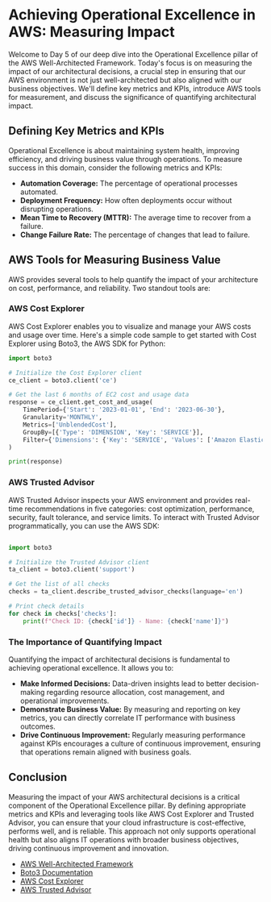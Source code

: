 # Achieving Operational Excellence in AWS: Measuring Impact

Welcome to Day 5 of our deep dive into the Operational Excellence pillar of the AWS Well-Architected Framework. Today's focus is on measuring the impact of our architectural decisions, a crucial step in ensuring that our AWS environment is not just well-architected but also aligned with our business objectives. We'll define key metrics and KPIs, introduce AWS tools for measurement, and discuss the significance of quantifying architectural impact.

## Defining Key Metrics and KPIs

Operational Excellence is about maintaining system health, improving efficiency, and driving business value through operations. To measure success in this domain, consider the following metrics and KPIs:

- **Automation Coverage:** The percentage of operational processes automated.
- **Deployment Frequency:** How often deployments occur without disrupting operations.
- **Mean Time to Recovery (MTTR):** The average time to recover from a failure.
- **Change Failure Rate:** The percentage of changes that lead to failure.

## AWS Tools for Measuring Business Value

AWS provides several tools to help quantify the impact of your architecture on cost, performance, and reliability. Two standout tools are:

### AWS Cost Explorer

AWS Cost Explorer enables you to visualize and manage your AWS costs and usage over time. Here's a simple code sample to get started with Cost Explorer using Boto3, the AWS SDK for Python:

```python
import boto3

# Initialize the Cost Explorer client
ce_client = boto3.client('ce')

# Get the last 6 months of EC2 cost and usage data
response = ce_client.get_cost_and_usage(
    TimePeriod={'Start': '2023-01-01', 'End': '2023-06-30'},
    Granularity='MONTHLY',
    Metrics=['UnblendedCost'],
    GroupBy=[{'Type': 'DIMENSION', 'Key': 'SERVICE'}],
    Filter={'Dimensions': {'Key': 'SERVICE', 'Values': ['Amazon Elastic Compute Cloud - Compute']}}
)

print(response)
```

### AWS Trusted Advisor
AWS Trusted Advisor inspects your AWS environment and provides real-time recommendations in five categories: cost optimization, performance, security, fault tolerance, and service limits. To interact with Trusted Advisor programmatically, you can use the AWS SDK:

```python

import boto3

# Initialize the Trusted Advisor client
ta_client = boto3.client('support')

# Get the list of all checks
checks = ta_client.describe_trusted_advisor_checks(language='en')

# Print check details
for check in checks['checks']:
    print(f"Check ID: {check['id']} - Name: {check['name']}")


```

### The Importance of Quantifying Impact
Quantifying the impact of architectural decisions is fundamental to achieving operational excellence. It allows you to:

* **Make Informed Decisions:** Data-driven insights lead to better decision-making regarding resource allocation, cost management, and operational improvements.
* **Demonstrate Business Value:** By measuring and reporting on key metrics, you can directly correlate IT performance with business outcomes.
* **Drive Continuous Improvement:** Regularly measuring performance against KPIs encourages a culture of continuous improvement, ensuring that operations remain aligned with business goals.


## Conclusion
Measuring the impact of your AWS architectural decisions is a critical component of the Operational Excellence pillar. By defining appropriate metrics and KPIs and leveraging tools like AWS Cost Explorer and Trusted Advisor, you can ensure that your cloud infrastructure is cost-effective, performs well, and is reliable. This approach not only supports operational health but also aligns IT operations with broader business objectives, driving continuous improvement and innovation.

- [AWS Well-Architected Framework](https://aws.amazon.com/architecture/well-architected/)
- [Boto3 Documentation](https://boto3.amazonaws.com/v1/documentation/api/latest/index.html)
- [AWS Cost Explorer](https://aws.amazon.com/aws-cost-management/aws-cost-explorer/)
- [AWS Trusted Advisor](https://aws.amazon.com/premiumsupport/technology/trusted-advisor/)